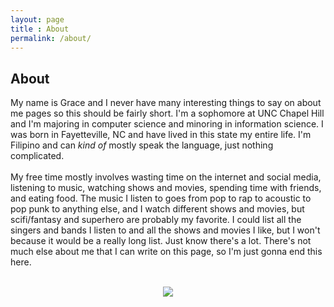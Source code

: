 ```yaml
---
layout: page
title : About
permalink: /about/
---
```


<h2>About</h2>
<p>My name is Grace and I never have many interesting things to say on about me pages so this should be fairly short.
I'm a sophomore at UNC Chapel Hill and I'm majoring in computer science and minoring in information science. 
I was born in Fayetteville, NC and have lived in this state my entire life. I'm Filipino and can <i>kind of</i>  mostly speak the language, just nothing complicated. 
<br><br>
My free time mostly involves wasting time on the internet and social media, listening to music, watching shows and movies, spending time with friends, and eating food.
The music I listen to goes from pop to rap to acoustic to pop punk to anything else, and I watch different shows and movies, 
but scifi/fantasy and superhero are probably my favorite. 
I could list all the singers and bands I listen to and all the shows and movies I like, but I won't because it would 
be a really long list. Just know there's a lot. There's not much else about me that I can write on this page, so I'm just gonna end this here.</p>
<br>
<div style="text-align:center"><img src ="https://66.media.tumblr.com/4d3de7e48a5eaec923d44c4732874cb6/tumblr_oeej1qQnKa1tpp2lco1_500.gif"/></div>

